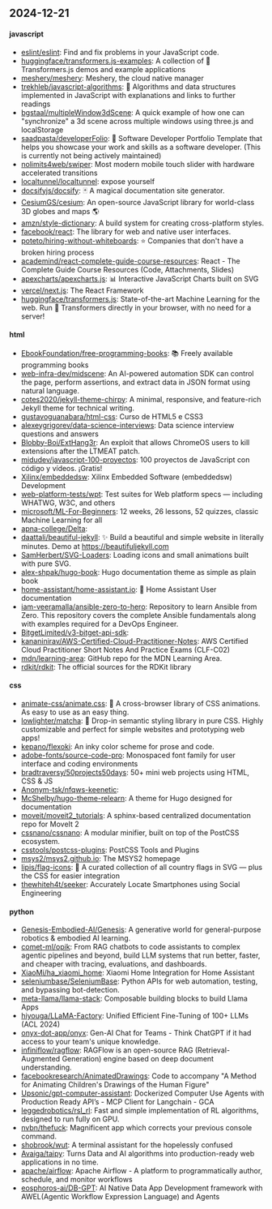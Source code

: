 ## 2024-12-21

#### javascript
* [eslint/eslint](https://github.com/eslint/eslint): Find and fix problems in your JavaScript code.
* [huggingface/transformers.js-examples](https://github.com/huggingface/transformers.js-examples): A collection of 🤗 Transformers.js demos and example applications
* [meshery/meshery](https://github.com/meshery/meshery): Meshery, the cloud native manager
* [trekhleb/javascript-algorithms](https://github.com/trekhleb/javascript-algorithms): 📝 Algorithms and data structures implemented in JavaScript with explanations and links to further readings
* [bgstaal/multipleWindow3dScene](https://github.com/bgstaal/multipleWindow3dScene): A quick example of how one can "synchronize" a 3d scene across multiple windows using three.js and localStorage
* [saadpasta/developerFolio](https://github.com/saadpasta/developerFolio): 🚀 Software Developer Portfolio Template that helps you showcase your work and skills as a software developer. (This is currently not being actively maintained)
* [nolimits4web/swiper](https://github.com/nolimits4web/swiper): Most modern mobile touch slider with hardware accelerated transitions
* [localtunnel/localtunnel](https://github.com/localtunnel/localtunnel): expose yourself
* [docsifyjs/docsify](https://github.com/docsifyjs/docsify): 🃏 A magical documentation site generator.
* [CesiumGS/cesium](https://github.com/CesiumGS/cesium): An open-source JavaScript library for world-class 3D globes and maps 🌎
* [amzn/style-dictionary](https://github.com/amzn/style-dictionary): A build system for creating cross-platform styles.
* [facebook/react](https://github.com/facebook/react): The library for web and native user interfaces.
* [poteto/hiring-without-whiteboards](https://github.com/poteto/hiring-without-whiteboards): ⭐️ Companies that don't have a broken hiring process
* [academind/react-complete-guide-course-resources](https://github.com/academind/react-complete-guide-course-resources): React - The Complete Guide Course Resources (Code, Attachments, Slides)
* [apexcharts/apexcharts.js](https://github.com/apexcharts/apexcharts.js): 📊 Interactive JavaScript Charts built on SVG
* [vercel/next.js](https://github.com/vercel/next.js): The React Framework
* [huggingface/transformers.js](https://github.com/huggingface/transformers.js): State-of-the-art Machine Learning for the web. Run 🤗 Transformers directly in your browser, with no need for a server!

#### html
* [EbookFoundation/free-programming-books](https://github.com/EbookFoundation/free-programming-books): 📚 Freely available programming books
* [web-infra-dev/midscene](https://github.com/web-infra-dev/midscene): An AI-powered automation SDK can control the page, perform assertions, and extract data in JSON format using natural language.
* [cotes2020/jekyll-theme-chirpy](https://github.com/cotes2020/jekyll-theme-chirpy): A minimal, responsive, and feature-rich Jekyll theme for technical writing.
* [gustavoguanabara/html-css](https://github.com/gustavoguanabara/html-css): Curso de HTML5 e CSS3
* [alexeygrigorev/data-science-interviews](https://github.com/alexeygrigorev/data-science-interviews): Data science interview questions and answers
* [Blobby-Boi/ExtHang3r](https://github.com/Blobby-Boi/ExtHang3r): An exploit that allows ChromeOS users to kill extensions after the LTMEAT patch.
* [midudev/javascript-100-proyectos](https://github.com/midudev/javascript-100-proyectos): 100 proyectos de JavaScript con código y vídeos. ¡Gratis!
* [Xilinx/embeddedsw](https://github.com/Xilinx/embeddedsw): Xilinx Embedded Software (embeddedsw) Development
* [web-platform-tests/wpt](https://github.com/web-platform-tests/wpt): Test suites for Web platform specs — including WHATWG, W3C, and others
* [microsoft/ML-For-Beginners](https://github.com/microsoft/ML-For-Beginners): 12 weeks, 26 lessons, 52 quizzes, classic Machine Learning for all
* [apna-college/Delta](https://github.com/apna-college/Delta): 
* [daattali/beautiful-jekyll](https://github.com/daattali/beautiful-jekyll): ✨ Build a beautiful and simple website in literally minutes. Demo at https://beautifuljekyll.com
* [SamHerbert/SVG-Loaders](https://github.com/SamHerbert/SVG-Loaders): Loading icons and small animations built with pure SVG.
* [alex-shpak/hugo-book](https://github.com/alex-shpak/hugo-book): Hugo documentation theme as simple as plain book
* [home-assistant/home-assistant.io](https://github.com/home-assistant/home-assistant.io): 📘 Home Assistant User documentation
* [iam-veeramalla/ansible-zero-to-hero](https://github.com/iam-veeramalla/ansible-zero-to-hero): Repository to learn Ansible from Zero. This repository covers the complete Ansible fundamentals along with examples required for a DevOps Engineer.
* [BitgetLimited/v3-bitget-api-sdk](https://github.com/BitgetLimited/v3-bitget-api-sdk): 
* [kananinirav/AWS-Certified-Cloud-Practitioner-Notes](https://github.com/kananinirav/AWS-Certified-Cloud-Practitioner-Notes): AWS Certified Cloud Practitioner Short Notes And Practice Exams (CLF-C02)
* [mdn/learning-area](https://github.com/mdn/learning-area): GitHub repo for the MDN Learning Area.
* [rdkit/rdkit](https://github.com/rdkit/rdkit): The official sources for the RDKit library

#### css
* [animate-css/animate.css](https://github.com/animate-css/animate.css): 🍿 A cross-browser library of CSS animations. As easy to use as an easy thing.
* [lowlighter/matcha](https://github.com/lowlighter/matcha): 🍵 Drop-in semantic styling library in pure CSS. Highly customizable and perfect for simple websites and prototyping web apps!
* [kepano/flexoki](https://github.com/kepano/flexoki): An inky color scheme for prose and code.
* [adobe-fonts/source-code-pro](https://github.com/adobe-fonts/source-code-pro): Monospaced font family for user interface and coding environments
* [bradtraversy/50projects50days](https://github.com/bradtraversy/50projects50days): 50+ mini web projects using HTML, CSS & JS
* [Anonym-tsk/nfqws-keenetic](https://github.com/Anonym-tsk/nfqws-keenetic): 
* [McShelby/hugo-theme-relearn](https://github.com/McShelby/hugo-theme-relearn): A theme for Hugo designed for documentation
* [moveit/moveit2_tutorials](https://github.com/moveit/moveit2_tutorials): A sphinx-based centralized documentation repo for MoveIt 2
* [cssnano/cssnano](https://github.com/cssnano/cssnano): A modular minifier, built on top of the PostCSS ecosystem.
* [csstools/postcss-plugins](https://github.com/csstools/postcss-plugins): PostCSS Tools and Plugins
* [msys2/msys2.github.io](https://github.com/msys2/msys2.github.io): The MSYS2 homepage
* [lipis/flag-icons](https://github.com/lipis/flag-icons): 🎏 A curated collection of all country flags in SVG — plus the CSS for easier integration
* [thewhiteh4t/seeker](https://github.com/thewhiteh4t/seeker): Accurately Locate Smartphones using Social Engineering

#### python
* [Genesis-Embodied-AI/Genesis](https://github.com/Genesis-Embodied-AI/Genesis): A generative world for general-purpose robotics & embodied AI learning.
* [comet-ml/opik](https://github.com/comet-ml/opik): From RAG chatbots to code assistants to complex agentic pipelines and beyond, build LLM systems that run better, faster, and cheaper with tracing, evaluations, and dashboards.
* [XiaoMi/ha_xiaomi_home](https://github.com/XiaoMi/ha_xiaomi_home): Xiaomi Home Integration for Home Assistant
* [seleniumbase/SeleniumBase](https://github.com/seleniumbase/SeleniumBase): Python APIs for web automation, testing, and bypassing bot-detection.
* [meta-llama/llama-stack](https://github.com/meta-llama/llama-stack): Composable building blocks to build Llama Apps
* [hiyouga/LLaMA-Factory](https://github.com/hiyouga/LLaMA-Factory): Unified Efficient Fine-Tuning of 100+ LLMs (ACL 2024)
* [onyx-dot-app/onyx](https://github.com/onyx-dot-app/onyx): Gen-AI Chat for Teams - Think ChatGPT if it had access to your team's unique knowledge.
* [infiniflow/ragflow](https://github.com/infiniflow/ragflow): RAGFlow is an open-source RAG (Retrieval-Augmented Generation) engine based on deep document understanding.
* [facebookresearch/AnimatedDrawings](https://github.com/facebookresearch/AnimatedDrawings): Code to accompany "A Method for Animating Children's Drawings of the Human Figure"
* [Upsonic/gpt-computer-assistant](https://github.com/Upsonic/gpt-computer-assistant): Dockerized Computer Use Agents with Production Ready API’s - MCP Client for Langchain - GCA
* [leggedrobotics/rsl_rl](https://github.com/leggedrobotics/rsl_rl): Fast and simple implementation of RL algorithms, designed to run fully on GPU.
* [nvbn/thefuck](https://github.com/nvbn/thefuck): Magnificent app which corrects your previous console command.
* [shobrook/wut](https://github.com/shobrook/wut): A terminal assistant for the hopelessly confused
* [Avaiga/taipy](https://github.com/Avaiga/taipy): Turns Data and AI algorithms into production-ready web applications in no time.
* [apache/airflow](https://github.com/apache/airflow): Apache Airflow - A platform to programmatically author, schedule, and monitor workflows
* [eosphoros-ai/DB-GPT](https://github.com/eosphoros-ai/DB-GPT): AI Native Data App Development framework with AWEL(Agentic Workflow Expression Language) and Agents
